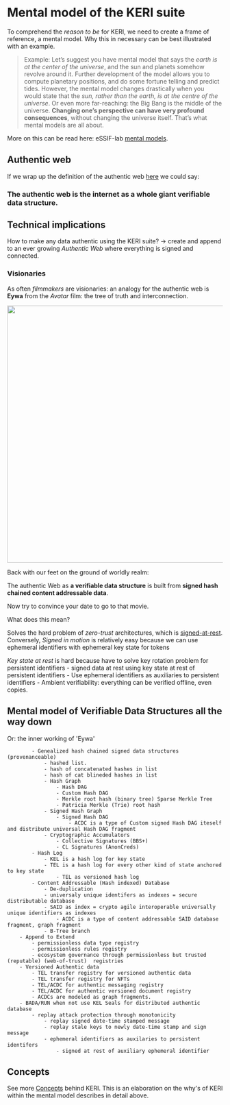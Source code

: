 # Mental model of the KERI suite

To comprehend the *reason to be* for KERI, we need to create a frame of reference, a mental model. Why this in necessary can be best illustrated with an example.
> Example:
> Let’s suggest you have mental model that says the *earth is at the center of the universe*, and the sun and planets somehow revolve around it. Further development of the model allows you to compute planetary positions, and do some fortune telling and predict tides.
However, the mental model changes drastically when you would state that the *sun, rather than the earth, is at the centre of the universe*.  Or even more far-reaching: the Big Bang is the middle of the universe. **Changing one’s perspective can have very profound consequences**, without changing the universe itself. That’s what mental models are all about.

More on this can be read here: eSSIF-lab [mental models](https://essif-lab.github.io/framework/docs/terms/pattern).

## Authentic web
If we wrap up the definition of the authentic web [here](https://github.com/trustoverip/acdc/wiki/authentic-web) we could say:

### The authentic web is the internet as a whole giant verifiable data structure.

## Technical implications

How to make any data authentic using the KERI suite? -> create and append to an ever growing _Authentic Web_ where everything is signed and connected. 

### Visionaries

As often _filmmakers_ are visionaries: an analogy for the authentic web is **Eywa** from the *Avatar* film: the tree of truth and interconnection.

<img src="https://raw.githubusercontent.com/WebOfTrust/WOT-terms/gh-pages/images/eywa-analogy-authentic-web.png" width="600">


Back with our feet on the ground of worldly realm:

The authentic Web as **a verifiable data structure** is built from **signed hash chained content addressable data**.

Now try to convince your date to go to that movie.

What does this mean?

Solves the hard problem of *zero-trust* architectures, which is [signed-at-rest](https://github.com/trustoverip/acdc/wiki/authentic-web). Conversely, _Signed in motion_ is relatively easy because we can use ephemeral identifiers with ephemeral key state for tokens

*Key state at rest* is hard because have to solve key rotation problem for persistent identifiers
            - signed data at rest using key state at rest of persistent identifiers
                - Use ephemeral identifiers as auxiliaries to persistent identifiers
                - Ambient verifiability:  everything can be verified offline, even copies.


## Mental model of Verifiable Data Structures all the way down

Or: the inner working of 'Eywa'

            - Genealized hash chained signed data structures (provenanceable)
                - hashed list. 
                - hash of concatenated hashes in list
                - hash of cat blineded hashes in list
                - Hash Graph
                    - Hash DAG
                    - Custom Hash DAG
                    - Merkle root hash (binary tree) Sparse Merkle Tree
                    - Patricia Merkle (Trie) root hash 
                - Signed Hash Graph
                    - Signed Hash DAG
                        - ACDC is a type of Custom signed Hash DAG iteself and distribute universal Hash DAG fragment
                - Cryptographic Accumulators
                    - Collective Signatures (BBS+)
                    - CL Signatures (AnonCreds)
            - Hash Log
                - KEL is a hash log for key state
                - TEL is a hash log for every other kind of state anchored to key state
                    - TEL as versioned hash log
            - Content Addressable (Hash indexed) Database
                - De-duplication
                - universaly unique identifers as indexes = secure distributable database 
                - SAID as index = crypto agile interoperable universally unique identifiers as indexes
                    - ACDC is a type of content addressable SAID database fragment, graph fragment
                - B-Tree branch 
        - Append to Extend
            - permissionless data type registry
            - permissionless rules registry
            - ecosystem governance through permissionless but trusted (reputable) (web-of-trust)  registries
        - Versioned Authentic data
            - TEL transfer registry for versioned authentic data
            - TEL transfer registry for NFTs
            - TEL/ACDC for authentic messaging registry
            - TEL/ACDC for authentic versioned document registry
            - ACDCs are modeled as graph fragments.
        - BADA/RUN when not use KEL Seals for distributed authentic database
            - replay attack protection through monotonicity
                - replay signed date-time stamped message 
                - replay stale keys to newly date-time stamp and sign message
                - ephemeral identifiers as auxilaries to persistent identifers
                    - signed at rest of auxiliary ephemeral identifier



## Concepts
See more [Concepts](https://github.com/WebOfTrust/WOT-terms/blob/main/concepts.md) behind KERI. This is an elaboration on the why's of KERI within the mental model describes in detail above.